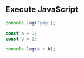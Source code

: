 ## Execute JavaScript

<!-- executable-code -->

```js
console.log('yay');

const a = 1;
const b = 2;

console.log(a + b);
```

